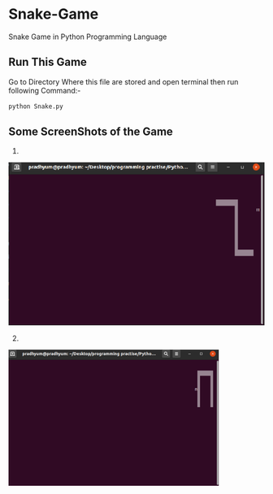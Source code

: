 # Snake-Game

Snake Game in Python Programming Language

## Run This Game

Go to Directory Where this file are stored and open terminal then run following Command:-

```bash 
python Snake.py 
```

## Some ScreenShots of the Game
1.
![Screenshot](Snake.png)

2.
![Screenshot](Snake2.png)